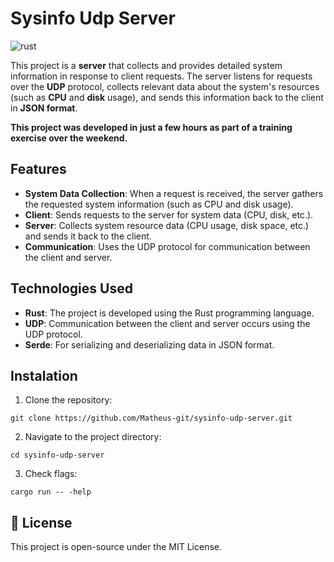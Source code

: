 # Sysinfo Udp Server

![rust](https://img.shields.io/badge/Rust-000000?style=for-the-badge&logo=rust&logoColor=white)

This project is a **server** that collects and provides detailed system information in response to client requests. The server listens for requests over the **UDP** protocol, collects relevant data about the system's resources (such as **CPU** and **disk** usage), and sends this information back to the client in **JSON format**.

**This project was developed in just a few hours as part of a training exercise over the weekend.**

## Features

- **System Data Collection**: When a request is received, the server gathers the requested system information (such as CPU and disk usage).
- **Client**: Sends requests to the server for system data (CPU, disk, etc.).
- **Server**: Collects system resource data (CPU usage, disk space, etc.) and sends it back to the client.
- **Communication**: Uses the UDP protocol for communication between the client and server.
  
## Technologies Used

- **Rust**: The project is developed using the Rust programming language.
- **UDP**: Communication between the client and server occurs using the UDP protocol.
- **Serde**: For serializing and deserializing data in JSON format.

## Instalation

1. Clone the repository:
```
git clone https://github.com/Matheus-git/sysinfo-udp-server.git
```

2. Navigate to the project directory:
```
cd sysinfo-udp-server
```

3. Check flags:
```
cargo run -- -help
 ```

## 📝 License

This project is open-source under the MIT License.
